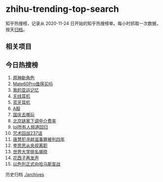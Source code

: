 # zhihu-trending-top-search

知乎热搜榜，记录从 2020-11-24
日开始的知乎热搜榜单。每小时抓取一次数据，按天[归档](./archives)。

## 相关项目

## 今日热搜榜

<!-- BEGIN -->
<!-- 最后更新时间 Mon Oct 09 2023 16:15:28 GMT+0800 (China Standard Time) -->

1. [原神新角色](https://www.zhihu.com/search?q=原神新角色)
1. [Mate60Pro值得买吗](https://www.zhihu.com/search?q=Mate60Pro值得买吗)
1. [我的亚运记忆](https://www.zhihu.com/search?q=我的亚运记忆)
1. [无线耳机](https://www.zhihu.com/search?q=无线耳机)
1. [蓝牙耳机](https://www.zhihu.com/search?q=蓝牙耳机)
1. [A股](https://www.zhihu.com/search?q=A股)
1. [国庆去哪玩](https://www.zhihu.com/search?q=国庆去哪玩)
1. [北京链家下调中介费率](https://www.zhihu.com/search?q=北京链家下调中介费率)
1. [lol所有人频道回归](https://www.zhihu.com/search?q=lol所有人频道回归)
1. [咒术回战237话](https://www.zhihu.com/search?q=咒术回战237话)
1. [唐慧犯寻衅滋事罪被判四年](https://www.zhihu.com/search?q=唐慧犯寻衅滋事罪被判四年)
1. [李思思从央视离职](https://www.zhihu.com/search?q=李思思从央视离职)
1. [世界大学排名揭晓](https://www.zhihu.com/search?q=世界大学排名揭晓)
1. [花西子再发声](https://www.zhihu.com/search?q=花西子再发声)
1. [以色列正式向哈马斯宣战](https://www.zhihu.com/search?q=以色列正式向哈马斯宣战)

<!-- END -->

历史归档 [./archives](./archives)
